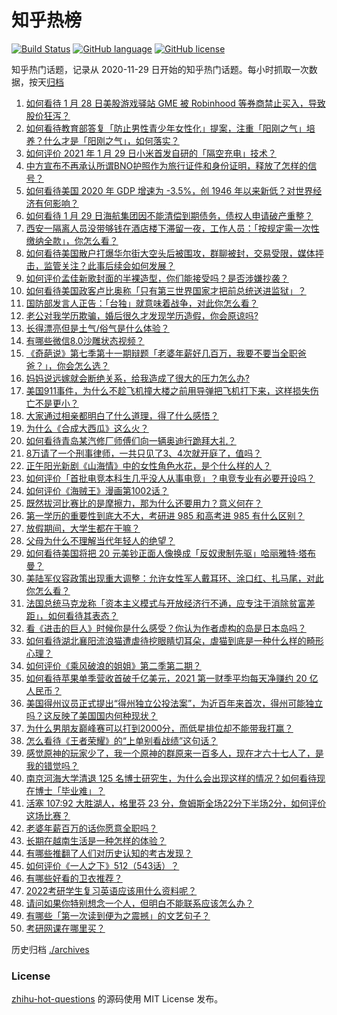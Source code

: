 # 知乎热榜
[![Build Status](https://github.com/ToWeLong/zhihu-hot-questions/workflows/CI/badge.svg)](https://github.com/ToWeLong/zhihu-hot-questions/actions)
[![GitHub language](https://img.shields.io/badge/language-golang-orange.svg)](https://golang.org/)
[![GitHub license](https://img.shields.io/github/license/ToWeLong/zhihu-hot-questions)](https://github.com/ToWeLong/zhihu-hot-questions/blob/main/LICENSE)

知乎热门话题，记录从 2020-11-29 日开始的知乎热门话题。每小时抓取一次数据，按天[归档](./archives)

<!-- BEGIN -->

1. [如何看待 1 月 28 日美股游戏驿站 GME 被 Robinhood 等券商禁止买入，导致股价狂泻？](https://www.zhihu.com/question/441757711)
1. [如何看待教育部答复「防止男性青少年女性化」提案，注重「阳刚之气」培养？什么才是「阳刚之气」，如何落实？](https://www.zhihu.com/question/441805437)
1. [如何评价 2021 年 1 月 29 日小米首发自研的「隔空充电」技术？](https://www.zhihu.com/question/441717173)
1. [中方宣布不再承认所谓BNO护照作为旅行证件和身份证明，释放了怎样的信号？](https://www.zhihu.com/question/441839927)
1. [如何看待美国 2020 年 GDP 增速为 -3.5%，创 1946 年以来新低？对世界经济有何影响？](https://www.zhihu.com/question/441732372)
1. [如何看待 1 月 29 日海航集团因不能清偿到期债务，债权人申请破产重整？](https://www.zhihu.com/question/441857956)
1. [西安一隔离人员没带够钱在酒店楼下滞留一夜，工作人员：「按规定需一次性缴纳全款」，你怎么看？](https://www.zhihu.com/question/441416399)
1. [如何看待美国散户打爆华尔街大空头后被围攻，群聊被封，交易受限，媒体抨击，监管关注？此事后续会如何发展？](https://www.zhihu.com/question/441784921)
1. [如何评价孟佳新歌封面的半裸造型，你们能接受吗？是否涉嫌抄袭？](https://www.zhihu.com/question/441630051)
1. [如何看待美国政客卢比奥称「只有第三世界国家才把前总统送进监狱」？](https://www.zhihu.com/question/441722688)
1. [国防部发言人正告：「台独」就意味着战争，对此你怎么看？](https://www.zhihu.com/question/441675150)
1. [老公对我学历欺骗，婚后很久才发现学历造假，你会原谅吗?](https://www.zhihu.com/question/347657075)
1. [长得漂亮但是土气/俗气是什么体验？](https://www.zhihu.com/question/60012869)
1. [有哪些微信8.0沙雕状态视频？](https://www.zhihu.com/question/441157372)
1. [《奇葩说》第七季第十一期辩题「老婆年薪好几百万，我要不要当全职爸爸？」，你会怎么选？](https://www.zhihu.com/question/440847822)
1. [妈妈说远嫁就会断绝关系，给我造成了很大的压力怎么办?](https://www.zhihu.com/question/430789524)
1. [美国911事件，为什么不趁飞机撞大楼之前用导弹把飞机打下来，这样损失伤亡不是更小？](https://www.zhihu.com/question/440417070)
1. [大家通过相亲都明白了什么道理，得了什么感悟？](https://www.zhihu.com/question/23605963)
1. [为什么《合成大西瓜》这么火？](https://www.zhihu.com/question/440976139)
1. [如何看待青岛某汽修厂师傅们向一辆奥迪行跪拜大礼？](https://www.zhihu.com/question/441684451)
1. [8万请了一个刑事律师，一共只见了3、4次就开庭了，值吗？](https://www.zhihu.com/question/440415148)
1. [正午阳光新剧《山海情》中的女性角色水花，是个什么样的人？](https://www.zhihu.com/question/439948186)
1. [如何评价「首批电竞本科生几乎没人从事电竞」？电竞专业有必要开设吗？](https://www.zhihu.com/question/441651301)
1. [如何评价《海贼王》漫画第1002话？](https://www.zhihu.com/question/441140674)
1. [既然拔河比赛比的是摩擦力，那为什么还要用力？意义何在？](https://www.zhihu.com/question/440983467)
1. [第一学历的重要性到底大不大，考研进 985 和高考进 985 有什么区别？](https://www.zhihu.com/question/440584612)
1. [放假期间，大学生都在干嘛？](https://www.zhihu.com/question/441209121)
1. [父母为什么不理解当代年轻人的绝望？](https://www.zhihu.com/question/441447552)
1. [如何看待美国将把 20 元美钞正面人像换成「反奴隶制先驱」哈丽雅特·塔布曼？](https://www.zhihu.com/question/441615305)
1. [美陆军仪容政策出现重大调整：允许女性军人戴耳环、涂口红、扎马尾，对此你怎么看？](https://www.zhihu.com/question/441618494)
1. [法国总统马克龙称「资本主义模式与开放经济行不通，应专注于消除贫富差距」，如何看待其表态？](https://www.zhihu.com/question/441650862)
1. [看《进击的巨人》时候你是什么感受？你认为作者虚构的岛是日本岛吗？](https://www.zhihu.com/question/440895597)
1. [如何看待湖北襄阳流浪猫遭虐待挖眼睛切耳朵，虐猫到底是一种什么样的畸形心理？](https://www.zhihu.com/question/441796487)
1. [如何评价《乘风破浪的姐姐》第二季第二期？](https://www.zhihu.com/question/441806923)
1. [如何看待苹果单季营收首破千亿美元，2021 第一财季平均每天净赚约 20 亿人民币？](https://www.zhihu.com/question/441660909)
1. [美国得州议员正式提出“得州独立公投法案”，为近百年来首次，得州可能独立吗？这反映了美国国内何种现状？](https://www.zhihu.com/question/441805034)
1. [为什么男朋友巅峰赛可以打到2000分，而低星排位却不能带我打赢？](https://www.zhihu.com/question/427402990)
1. [怎么看待《王者荣耀》的“上单别看战绩”这句话？](https://www.zhihu.com/question/436949221)
1. [感觉原神的玩家少了，我一个原神的群原来一百多人，现在才六十七人了，是我的错觉吗？](https://www.zhihu.com/question/440923896)
1. [南京河海大学清退 125 名博士研究生，为什么会出现这样的情况？如何看待现在博士「毕业难」？](https://www.zhihu.com/question/440798832)
1. [活塞 107:92 大胜湖人，格里芬 23 分，詹姆斯全场22分下半场2分，如何评价这场比赛？](https://www.zhihu.com/question/441779323)
1. [老婆年薪百万的话你愿意全职吗？](https://www.zhihu.com/question/385900602)
1. [长期在越南生活是一种怎样的体验？](https://www.zhihu.com/question/439901478)
1. [有哪些推翻了人们对历史认知的考古发现？](https://www.zhihu.com/question/20965049)
1. [如何评价《一人之下》512（543话）？](https://www.zhihu.com/question/441491023)
1. [有哪些好看的卫衣推荐？](https://www.zhihu.com/question/33442811)
1. [2022考研学生复习英语应该用什么资料呢？](https://www.zhihu.com/question/439658367)
1. [请问如果你特别想念一个人，但明白不能联系应该怎么办？](https://www.zhihu.com/question/421381278)
1. [有哪些「第一次读到便为之震撼」的文艺句子？](https://www.zhihu.com/question/58548673)
1. [考研网课在哪里买？](https://www.zhihu.com/question/265961113)

<!-- END -->

历史归档 [./archives](./archives)


### License
[zhihu-hot-questions](https://github.com/towelong/zhihu-hot-questions) 的源码使用 MIT License 发布。